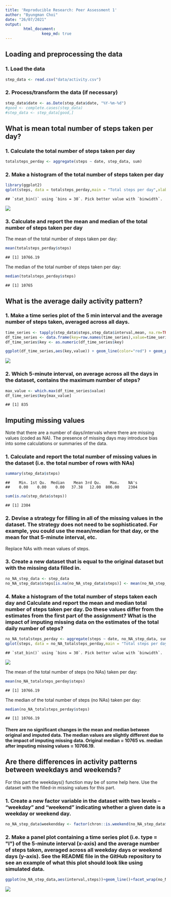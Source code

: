 ```yaml
---
title: 'Reproducible Research: Peer Assessment 1'
author: "Byungman Choi"
date: "26/07/2021"
output: 
        html_document:
                keep_md: true
---
```





## Loading and preprocessing the data

### 1. Load the data


```r
step_data <- read.csv("data/activity.csv")
```

### 2. Process/transform the data (if necessary)


```r
step_data$date <- as.Date(step_data$date, "%Y-%m-%d")
#good <- complete.cases(step_data)
#step_data <- step_data[good,]
```


## What is mean total number of steps taken per day?

### 1. Calculate the total number of steps taken per day


```r
totalsteps_perday <- aggregate(steps ~ date, step_data, sum)
```

### 2. Make a histogram of the total number of steps taken per day


```r
library(ggplot2)
qplot(steps, data = totalsteps_perday,main = "Total steps per day",xlab = "Day",ylab = "Freq")
```

```
## `stat_bin()` using `bins = 30`. Pick better value with `binwidth`.
```

![](PA1_template_files/figure-html/histogramtotal-1.png)<!-- -->

### 3. Calculate and report the mean and median of the total number of steps taken per day

The mean of the total number of steps taken per day:

```r
mean(totalsteps_perday$steps)
```

```
## [1] 10766.19
```

The median of the total number of steps taken per day:

```r
median(totalsteps_perday$steps)
```

```
## [1] 10765
```
## What is the average daily activity pattern?

### 1. Make a time series plot of the 5 min interval and the average number of steps taken, averaged across all days.


```r
time_series <- tapply(step_data$steps,step_data$interval,mean, na.rm=TRUE)
df_time_series <- data.frame(key=row.names(time_series),value=time_series)
df_time_series$key <- as.numeric(df_time_series$key)

ggplot(df_time_series,aes(key,value)) + geom_line(color="red") + geom_point()
```

![](PA1_template_files/figure-html/timeseriesplot-1.png)<!-- -->

### 2. Which 5-minute interval, on average across all the days in the dataset, contains the maximum number of steps?


```r
max_value <- which.max(df_time_series$value)
df_time_series$key[max_value]
```

```
## [1] 835
```

## Imputing missing values
Note that there are a number of days/intervals where there are missing values (coded as NA). The presence of missing days may introduce bias into some calculations or summaries of the data.

### 1. Calculate and report the total number of missing values in the dataset (i.e. the total number of rows with NAs)


```r
summary(step_data$steps)
```

```
##    Min. 1st Qu.  Median    Mean 3rd Qu.    Max.    NA's 
##    0.00    0.00    0.00   37.38   12.00  806.00    2304
```

```r
sum(is.na(step_data$steps))
```

```
## [1] 2304
```

### 2. Devise a strategy for filling in all of the missing values in the dataset. The strategy does not need to be sophisticated. For example, you could use the mean/median for that day, or the mean for that 5-minute interval, etc.

Replace NAs with mean values of steps.

### 3. Create a new dataset that is equal to the original dataset but with the missing data filled in.


```r
no_NA_step_data <- step_data
no_NA_step_data$steps[is.na(no_NA_step_data$steps)] <- mean(no_NA_step_data$steps,na.rm=TRUE)
```

### 4. Make a histogram of the total number of steps taken each day and Calculate and report the mean and median total number of steps taken per day. Do these values differ from the estimates from the first part of the assignment? What is the impact of imputing missing data on the estimates of the total daily number of steps?


```r
no_NA_totalsteps_perday <- aggregate(steps ~ date, no_NA_step_data, sum)
qplot(steps, data = no_NA_totalsteps_perday,main = "Total steps per day (no NAs)",xlab = "Day",ylab = "Freq")
```

```
## `stat_bin()` using `bins = 30`. Pick better value with `binwidth`.
```

![](PA1_template_files/figure-html/no_NA_meansteps-1.png)<!-- -->

The mean of the total number of steps (no NAs) taken per day:

```r
mean(no_NA_totalsteps_perday$steps)
```

```
## [1] 10766.19
```

The median of the total number of steps (no NAs) taken per day:

```r
median(no_NA_totalsteps_perday$steps)
```

```
## [1] 10766.19
```

#### There are no significant changes in the mean and median between original and imputed data. The median values are slightly different due to the impact of imputing missing data. Original median = 10765 vs. median after imputing missing values = 10766.19.


## Are there differences in activity patterns between weekdays and weekends?
For this part the weekdays() function may be of some help here. Use the dataset with the filled-in missing values for this part.

### 1. Create a new factor variable in the dataset with two levels – “weekday” and “weekend” indicating whether a given date is a weekday or weekend day.


```r
no_NA_step_data$weekendday <- factor(chron::is.weekend(no_NA_step_data$date),labels = c("weekday","weekend"))
```

### 2. Make a panel plot containing a time series plot (i.e. type = "l") of the 5-minute interval (x-axis) and the average number of steps taken, averaged across all weekday days or weekend days (y-axis). See the README file in the GitHub repository to see an example of what this plot should look like using simulated data.


```r
ggplot(no_NA_step_data,aes(interval,steps))+geom_line()+facet_wrap(no_NA_step_data$weekendday,nrow=2,ncol=1)+labs(y="Number of steps")
```

![](PA1_template_files/figure-html/panelplot-1.png)<!-- -->
